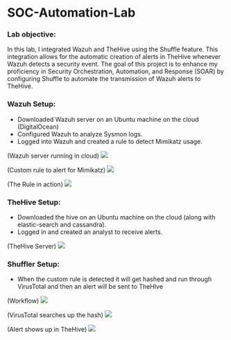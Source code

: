 # SOC-Automation-Lab

### Lab objective:
In this lab, I integrated Wazuh and TheHive using the Shuffle feature. This integration allows for the automatic creation of alerts in TheHive whenever Wazuh detects a security event. The goal of this project is to enhance my proficiency in Security Orchestration, Automation, and Response (SOAR) by configuring Shuffle to automate the transmission of Wazuh alerts to TheHive.

### Wazuh Setup:
- Downloaded Wazuh server on an Ubuntu machine on the cloud (DigitalOcean)
- Configured Wazuh to analyze Sysmon logs.
- Logged into Wazuh and created a rule to detect Mimikatz usage.

(Wazuh server running in cloud)
<img src="https://i.imgur.com/BsiEYvp.png">

(Custom rule to alert for Mimikatz)
<img src="https://i.imgur.com/cA6d8No.png">

(The Rule in action)
<img src="https://i.imgur.com/eFmjh00.png">

### TheHive Setup:
- Downloaded the hive on an Ubuntu machine on the cloud (along with elastic-search and cassandra).
- Logged in and created an analyst to receive alerts.

(TheHive Server)
<img src="https://i.imgur.com/aTeskvJ.png">

### Shuffler Setup:
- When the custom rule is detected it will get hashed and run through VirusTotal and then an alert will be sent to TheHIve

(Workflow)
<img src="https://i.imgur.com/0iqz6yr.png">

(VirusTotal searches up the hash)
<img src="https://i.imgur.com/ENhycIs.png">

(Alert shows up in TheHive)
<img src="https://i.imgur.com/8u0BldS.png">
